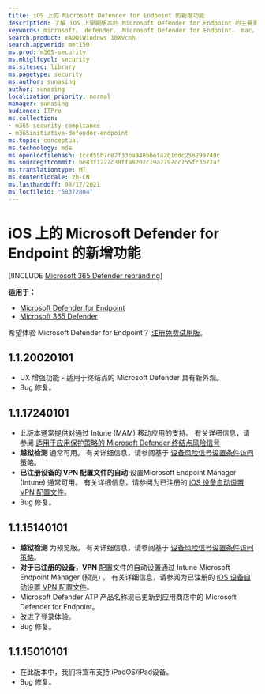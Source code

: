 ```yaml
---
title: iOS 上的 Microsoft Defender for Endpoint 的新增功能
description: 了解 iOS 上早期版本的 Microsoft Defender for Endpoint 的主要更改。
keywords: microsoft， defender， Microsoft Defender for Endpoint， mac， 安装， macos， whatsnew
search.product: eADQiWindows 10XVcnh
search.appverid: met150
ms.prod: m365-security
ms.mktglfcycl: security
ms.sitesec: library
ms.pagetype: security
ms.author: sunasing
author: sunasing
localization_priority: normal
manager: sunasing
audience: ITPro
ms.collection:
- m365-security-compliance
- m365initiative-defender-endpoint
ms.topic: conceptual
ms.technology: mde
ms.openlocfilehash: 1ccd55b7c87f33ba948bbef42b1ddc256299749c
ms.sourcegitcommit: be83f1222c30ffa8202c19a2797cc755fc3b72af
ms.translationtype: MT
ms.contentlocale: zh-CN
ms.lasthandoff: 08/17/2021
ms.locfileid: "58372804"
---
```

# <a name="whats-new-in-microsoft-defender-for-endpoint-on-ios"></a>iOS 上的 Microsoft Defender for Endpoint 的新增功能

[!INCLUDE [Microsoft 365 Defender rebranding](../../includes/microsoft-defender.md)]

**适用于：**
- [Microsoft Defender for Endpoint](https://go.microsoft.com/fwlink/p/?linkid=2154037)
- [Microsoft 365 Defender](https://go.microsoft.com/fwlink/?linkid=2118804)

希望体验 Microsoft Defender for Endpoint？ [注册免费试用版](https://signup.microsoft.com/create-account/signup?products=7f379fee-c4f9-4278-b0a1-e4c8c2fcdf7e&ru=https://aka.ms/MDEp2OpenTrial?ocid=docs-wdatp-exposedapis-abovefoldlink)。

## <a name="1120020101"></a>1.1.20020101
- UX 增强功能 - 适用于终结点的 Microsoft Defender 具有新外观。
- Bug 修复。

## <a name="1117240101"></a>1.1.17240101
- 此版本通常提供对通过 Intune (MAM) 移动应用的支持。 有关详细信息，请参阅 [适用于应用保护策略的 Microsoft Defender 终结点风险信号](https://techcommunity.microsoft.com/t5/intune-customer-success/microsoft-defender-for-endpoint-risk-signals-available-for-your/ba-p/2186322)
- **越狱检测** 通常可用。 有关详细信息，请参阅基于 [设备风险信号设置条件访问策略](ios-configure-features.md#conditional-access-with-defender-for-endpoint-on-ios)。
- **已注册设备的 VPN 配置文件的自动** 设置Microsoft Endpoint Manager (Intune) 通常可用。 有关详细信息，请参阅为已注册的 [iOS 设备自动设置 VPN 配置文件](ios-install.md#auto-onboarding-of-vpn-profile-simplified-onboarding)。
- Bug 修复。

## <a name="1115140101"></a>1.1.15140101

- **越狱检测** 为预览版。 有关详细信息，请参阅基于 [设备风险信号设置条件访问策略](ios-configure-features.md#conditional-access-with-defender-for-endpoint-on-ios)。
- **对于已注册的设备，VPN** 配置文件的自动设置通过 Intune Microsoft Endpoint Manager (预览) 。 有关详细信息，请参阅为已注册的 [iOS 设备自动设置 VPN 配置文件](ios-install.md#auto-onboarding-of-vpn-profile-simplified-onboarding)。
- Microsoft Defender ATP 产品名称现已更新到应用商店中的 Microsoft Defender for Endpoint。
- 改进了登录体验。
- Bug 修复。

## <a name="1115010101"></a>1.1.15010101

- 在此版本中，我们将宣布支持 iPadOS/iPad设备。
- Bug 修复。
